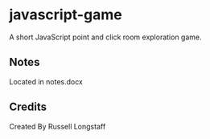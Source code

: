 # javascript-game
A short JavaScript point and click room exploration game.

## Notes
Located in notes.docx

## Credits
Created By Russell Longstaff

